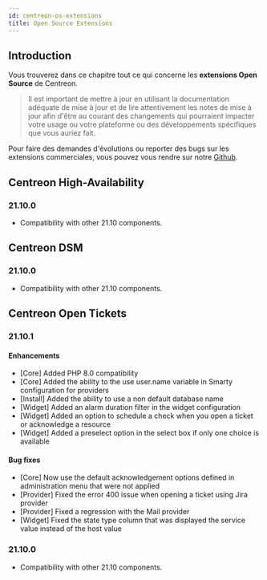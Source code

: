 ```yaml
---
id: centreon-os-extensions
title: Open Source Extensions
---
```


## Introduction

Vous trouverez dans ce chapitre tout ce qui concerne les **extensions Open Source** de Centreon.

> Il est important de mettre à jour en utilisant la documentation adéquate de mise à jour et de lire attentivement les
> notes de mise à jour afin d'être au courant des changements qui pourraient impacter votre usage ou votre plateforme
> ou des développements spécifiques que vous auriez fait.

Pour faire des demandes d'évolutions ou reporter des bugs sur les extensions commerciales, vous pouvez vous rendre sur
notre [Github](https://github.com/centreon/centreon/issues/new/choose).

## Centreon High-Availability

### 21.10.0

- Compatibility with other 21.10 components.

## Centreon DSM

### 21.10.0

- Compatibility with other 21.10 components.

## Centreon Open Tickets

### 21.10.1

#### Enhancements

- [Core] Added PHP 8.0 compatibility
- [Core] Added the ability to the use user.name variable in Smarty configuration for providers
- [Install] Added the ability to use a non default database name
- [Widget] Added an alarm duration filter in the widget configuration
- [Widget] Added an option to schedule a check when you open a ticket or acknowledge a resource
- [Widget] Added a preselect option in the select box if only one choice is available

#### Bug fixes

- [Core] Now use the default acknowledgement options defined in administration menu that were not applied
- [Provider] Fixed the error 400 issue when opening a ticket using Jira provider
- [Provider] Fixed a regression with the Mail provider
- [Widget] Fixed the state type column that was displayed the service value instead of the host value

### 21.10.0

- Compatibility with other 21.10 components.
